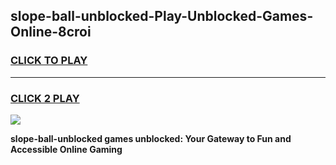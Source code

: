 
## slope-ball-unblocked-Play-Unblocked-Games-Online-8croi
<h3>
<a href="https://premium76.site?title=slope-ball-unblocked&ref=25A">CLICK TO PLAY</a></h3>
<hr>

<h3>
<a href="https://premium76.site?title=slope-ball-unblocked&ref=25A">CLICK 2 PLAY</a>
  
</h3>

<a href="https://premium76.site?title=slope-ball-unblocked&ref=25A"><img src="https://clearcache.store/games.png"></a>


**slope-ball-unblocked games unblocked: Your Gateway to Fun and Accessible Online Gaming**
